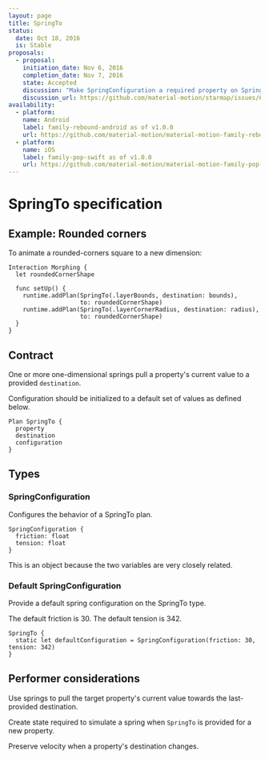 ```yaml
---
layout: page
title: SpringTo
status:
  date: Oct 18, 2016
  is: Stable
proposals:
  - proposal:
    initiation_date: Nov 6, 2016
    completion_date: Nov 7, 2016
    state: Accepted
    discussion: "Make SpringConfiguration a required property on SpringTo"
    discussion_url: https://github.com/material-motion/starmap/issues/67
availability:
  - platform:
    name: Android
    label: family-rebound-android as of v1.0.0
    url: https://github.com/material-motion/material-motion-family-rebound-android
  - platform:
    name: iOS
    label: family-pop-swift as of v1.0.0
    url: https://github.com/material-motion/material-motion-family-pop-swift
---
```


# SpringTo specification

## Example: Rounded corners

To animate a rounded-corners square to a new dimension:

    Interaction Morphing {
      let roundedCornerShape
      
      func setUp() {
        runtime.addPlan(SpringTo(.layerBounds, destination: bounds),
                        to: roundedCornerShape)
        runtime.addPlan(SpringTo(.layerCornerRadius, destination: radius),
                        to: roundedCornerShape)
      }
    }

## Contract

One or more one-dimensional springs pull a property's current value to a provided `destination`.

Configuration should be initialized to a default set of values as defined below.

```
Plan SpringTo {
  property
  destination
  configuration
}
```

## Types

### SpringConfiguration

Configures the behavior of a SpringTo plan.

```
SpringConfiguration {
  friction: float
  tension: float
}
```

This is an object because the two variables are very closely related.

### Default SpringConfiguration

Provide a default spring configuration on the SpringTo type.

The default friction is 30. The default tension is 342.

```
SpringTo {
  static let defaultConfiguration = SpringConfiguration(friction: 30, tension: 342)
}
```

## Performer considerations

Use springs to pull the target property's current value towards the last-provided destination.

Create state required to simulate a spring when `SpringTo` is provided for a new property.

Preserve velocity when a property's destination changes.
